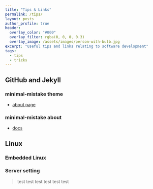 ```yaml
---
title: "Tips & Links"
permalink: /tips/
layout: posts
author_profile: true
header:
  overlay_color: "#000"
  overlay_filter: rgba(0, 0, 0, 0.3)
  overlay_image: /assets/images/person-with-bulb.jpg
excerpt: "Useful tips and links relating to software development"
tags:
  - tips
  - tricks
---
```

## GitHub and Jekyll

### minimal-mistake theme
- [about page](https://mmistakes.github.io/minimal-mistakes/about/)
### minimal-mistake about
- [docs](https://mmistakes.github.io/minimal-mistakes/docs/layouts/)

## Linux
### Embedded Linux
### Server setting

> test test test
> test test test
